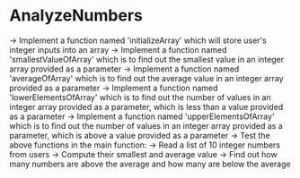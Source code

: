 # AnalyzeNumbers
-> Implement a function named 'initializeArray' which will store user's integer inputs into an array
 -> Implement a function named 'smallestValueOfArray' which is to find out the smallest value in an integer array provided as a parameter
 -> Implement a function named 'averageOfArray' which is to find out the average value in an integer array provided as a parameter
 -> Implement a function named 'lowerElementsOfArray' which is to find out the number of values in an integer array provided as a parameter, which is less than a value provided as a parameter
 -> Implement a function named 'upperElementsOfArray' which is to find out the number of values in an integer array provided as a parameter, which is above a value provided as a parameter
 -> Test the above functions in the main function:
    -> Read a list of 10 integer numbers from users
    -> Compute their smallest and average value
    -> Find out how many numbers are above the average and how many are below the average
